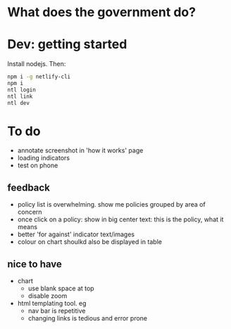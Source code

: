 # What does the government do?

# Dev: getting started
Install nodejs. Then:

```sh
npm i -g netlify-cli
npm i
ntl login
ntl link
ntl dev
```

# To do
- annotate screenshot in 'how it works' page
- loading indicators
- test on phone
## feedback
- policy list is overwhelming. show me policies grouped by area of concern
- once click on a policy: show in big center text: this is the policy, what it means
- better 'for against' indicator text/images
- colour on chart shoulkd also be displayed in table
## nice to have
- chart
  - use blank space at top
  - disable zoom
- html templating tool. eg
  - nav bar is repetitive
  - changing links is tedious and error prone

